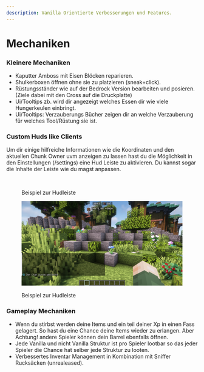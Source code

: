 ```yaml
---
description: Vanilla Orientierte Verbesserungen und Features.
---
```


# Mechaniken

### Kleinere Mechaniken

* Kaputter Amboss mit Eisen Blöcken reparieren.
* Shulkerboxen öffnen ohne sie zu platzieren (sneak+click).
* Rüstungsständer wie auf der Bedrock Version bearbeiten und posieren. (Ziele dabei mit den Cross auf die Druckplatte)
* Ui/Tooltips zb. wird dir angezeigt welches Essen dir wie viele Hungerkeulen einbringt.
* Ui/Tooltips: Verzauberungs Bücher zeigen dir an welche Verzauberung für welches Tool/Rüstung sie ist.

### Custom Huds like Clients

Um dir einige hilfreiche Informationen wie die Koordinaten und den aktuellen Chunk Owner uvm anzeigen zu lassen hast du die Möglichkeit in den Einstellungen (/settings) eine Hud Leiste zu aktivieren. Du kannst sogar die Inhalte der Leiste wie du magst anpassen.

<div>

<figure><img src="../.gitbook/assets/2023-07-31_20.43.06.png" alt=""><figcaption><p>Beispiel zur Hudleiste</p></figcaption></figure>

 

<figure><img src="../.gitbook/assets/2023-07-31_20.43.32.png" alt=""><figcaption><p>Beispiel zur Hudleiste</p></figcaption></figure>

</div>

### Gameplay Mechaniken

* Wenn du stirbst werden deine Items und ein teil deiner Xp in einen Fass gelagert. So hast du eine Chance deine Items wieder zu erlangen. Aber Achtung! andere Spieler können dein Barrel ebenfalls öffnen.
* Jede Vanilla und nicht Vanilla Struktur ist pro Spieler lootbar so das jeder Spieler die Chance hat selber jede Struktur zu looten.
* Verbessertes Inventar Management in Kombination mit Sniffer Rucksäcken (unrealeased).
